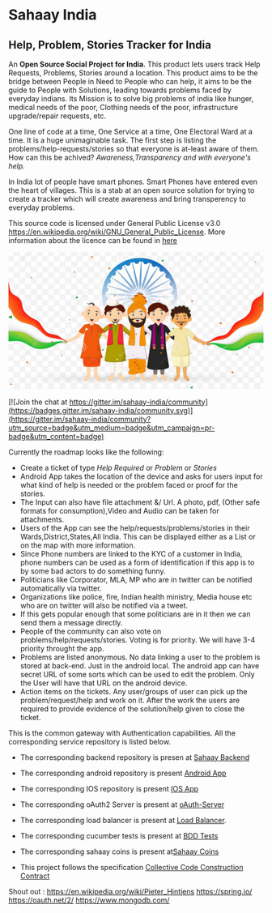 # Sahaay India
## Help, Problem, Stories Tracker for India
An **Open Source Social Project for India**. This product lets users track Help Requests, Problems, Stories around a location. This product aims to be the bridge between People in Need to People who can help, it aims to be the guide to People with Solutions, leading towards problems faced by everyday indians. Its Mission is to solve big problems of india like hunger, medical needs of the poor, Clothing needs of the poor, infrastructure upgrade/repair requests, etc. 

One line of code at a time, One Service at a time, One Electoral Ward at a time. It is a huge unimaginable task. The first step is listing the problems/help-requests/stories so that everyone is at-least aware of them. How can this be achived? *Awareness,Transparency and with everyone's help.*    
  
In India lot of people have smart phones. Smart Phones have entered even the heart of villages. This is a stab at an open source solution for trying to create a tracker which will create awareness and bring transperency to everyday problems.  

This source code is licensed under General Public License v3.0 https://en.wikipedia.org/wiki/GNU_General_Public_License. More information about the licence can be found in [here](License.txt) 

![Sahaay-India](./src/main/resources/images/india.png)


[![Join the chat at https://gitter.im/sahaay-india/community](https://badges.gitter.im/sahaay-india/community.svg)](https://gitter.im/sahaay-india/community?utm_source=badge&utm_medium=badge&utm_campaign=pr-badge&utm_content=badge)

Currently the roadmap looks like the following:
* Create a ticket of type *Help Required* or *Problem* or *Stories*
* Android App takes the location of the device and asks for users input for what kind of help is needed or the problem faced or proof for the stories.
* The Input can also have file attachment &/ Url. A photo, pdf, (Other safe formats for consumption),Video and Audio can be taken for attachments.
* Users of the App can see the help/requests/problems/stories in their Wards,District,States,All India. This can be displayed either as a List or on the map with more information.
* Since Phone numbers are linked to the KYC of a customer in India, phone numbers can be used as a form of identification if this app is to by some bad actors to do something funny.
* Politicians like Corporator, MLA, MP who are in twitter can be notified automatically via twitter. 
* Organizations like police, fire, Indian health ministry, Media house etc who are on twitter will also be notified via a tweet.
* If this gets popular enough that some politicians are in it then we can send them a message directly.
* People of the community can also vote on problems/help/requests/stories. Voting is for priority. We will have 3-4 priority throught the app.
* Problems are listed anonymous. No data linking a user to the problem is stored at back-end. Just in the android local. The android app can have secret URL of some sorts which can be used to edit the problem. Only the User will have that URL on the android device. 
* Action items on the tickets. Any user/groups of user can pick up the problem/request/help and work on it. After the work the users are required to provide evidence of the solution/help given to close the ticket.

This is the common gateway with Authentication capabilities. All the corresponding service repository is listed below.
* The corresponding backend repository is presen at [Sahaay Backend](https://github.com/Ekshunya-India/sahaay-backend)
* The corresponding android repository is present [Android App](https://github.com/sunil-kavali/sahaay-android)
* The corresponding IOS repository is present [IOS App](https://github.com/Ekshunya-India/sahaay-ios)
* The corresponding oAuth2 Server is present at [oAuth-Server](https://github.com/sunil-kavali/sahaay-auth-server)
* The corresponding load balancer is present at [Load Balancer](https://github.com/sunil-kavali/sahaay-gateway).
* The corresponding cucumber tests is present at [BDD Tests](https://github.com/Ekshunya-India/sahaay-bdd)
* The corresponding sahaay coins is present at[Sahaay Coins](https://github.com/Ekshunya-India/sahaay-coins)

* This project follows the specification [Collective Code Construction Contract](https://rfc.zeromq.org/spec/42/)

Shout out : https://en.wikipedia.org/wiki/Pieter_Hintjens
            https://spring.io/
            https://oauth.net/2/
            https://www.mongodb.com/